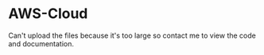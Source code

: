 # AWS-Cloud
Can't upload the files because it's too large so contact me to view the code and documentation.
